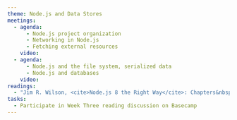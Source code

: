 ```yaml
---
theme: Node.js and Data Stores
meetings:
  - agenda:
      - Node.js project organization
      - Networking in Node.js
      - Fetching external resources
    video:
  - agenda:
      - Node.js and the file system, serialized data
      - Node.js and databases
    video:
readings:
  - "Jim R. Wilson, <cite>Node.js 8 the Right Way</cite>: Chapters&nbsp;5–6"
tasks:
  - Participate in Week Three reading discussion on Basecamp
---
```

